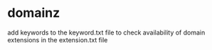 # domainz

add keywords to the keyword.txt file to check availability of domain extensions in the extension.txt file
